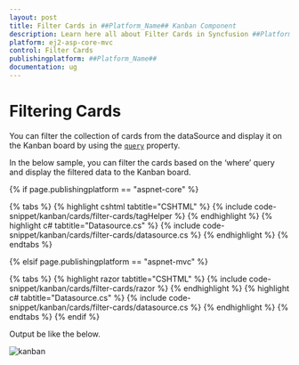 ```yaml
---
layout: post
title: Filter Cards in ##Platform_Name## Kanban Component
description: Learn here all about Filter Cards in Syncfusion ##Platform_Name## Kanban component and more.
platform: ej2-asp-core-mvc
control: Filter Cards
publishingplatform: ##Platform_Name##
documentation: ug
---
```



# Filtering Cards

You can filter the collection of cards from the dataSource and display it on the Kanban board by using the [`query`](../../api/kanban/#query) property.

In the below sample, you can filter the cards based on the ‘where’ query and display the filtered data to the Kanban board.

{% if page.publishingplatform == "aspnet-core" %}

{% tabs %}
{% highlight cshtml tabtitle="CSHTML" %}
{% include code-snippet/kanban/cards/filter-cards/tagHelper %}
{% endhighlight %}
{% highlight c# tabtitle="Datasource.cs" %}
{% include code-snippet/kanban/cards/filter-cards/datasource.cs %}
{% endhighlight %}
{% endtabs %}

{% elsif page.publishingplatform == "aspnet-mvc" %}

{% tabs %}
{% highlight razor tabtitle="CSHTML" %}
{% include code-snippet/kanban/cards/filter-cards/razor %}
{% endhighlight %}
{% highlight c# tabtitle="Datasource.cs" %}
{% include code-snippet/kanban/cards/filter-cards/datasource.cs %}
{% endhighlight %}
{% endtabs %}
{% endif %}



Output be like the below.

![kanban](./images/filter-cards.PNG)
